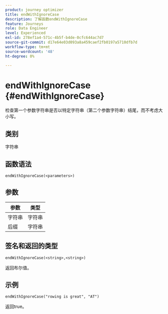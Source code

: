 ```yaml
---
product: journey optimizer
title: endWithIgnoreCase
description: 了解函数endWithIgnoreCase
feature: Journeys
role: Data Engineer
level: Experienced
exl-id: 278ef1a4-571c-4b5f-b4de-0cfc644ac7d7
source-git-commit: d17e64e03d093a8a459caef2fb0197a5710dfb7d
workflow-type: tm+mt
source-wordcount: '48'
ht-degree: 0%

---
```


# endWithIgnoreCase {#endWithIgnoreCase}

检查第一个参数字符串是否以特定字符串（第二个参数字符串）结尾，而不考虑大小写。

## 类别

字符串

## 函数语法

`endWithIgnoreCase(<parameters>)`

## 参数

| 参数 | 类型 |
|-----------|------------------|
| 字符串 | 字符串 |
| 后缀 | 字符串 |

## 签名和返回的类型

`endWithIgnoreCase(<string>,<string>)`

返回布尔值。

## 示例

`endWithIgnoreCase("rowing is great", "AT")`

返回true。
